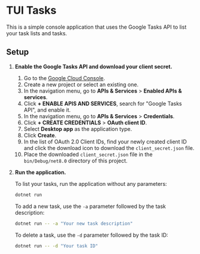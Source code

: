 # TUI Tasks

This is a simple console application that uses the Google Tasks API to list your task lists and tasks.

## Setup

1.  **Enable the Google Tasks API and download your client secret.**

    1.  Go to the [Google Cloud Console](https://console.cloud.google.com/).
    2.  Create a new project or select an existing one.
    3.  In the navigation menu, go to **APIs & Services** > **Enabled APIs & services**.
    4.  Click **+ ENABLE APIS AND SERVICES**, search for "Google Tasks API", and enable it.
    5.  In the navigation menu, go to **APIs & Services** > **Credentials**.
    6.  Click **+ CREATE CREDENTIALS** > **OAuth client ID**.
    7.  Select **Desktop app** as the application type.
    8.  Click **Create**.
    9.  In the list of OAuth 2.0 Client IDs, find your newly created client ID and click the download icon to download the `client_secret.json` file.
    10. Place the downloaded `client_secret.json` file in the `bin/Debug/net8.0` directory of this project.

2.  **Run the application.**

    To list your tasks, run the application without any parameters:

    ```bash
    dotnet run
    ```

    To add a new task, use the `-a` parameter followed by the task description:

    ```bash
    dotnet run -- -a "Your new task description"
    ```

    To delete a task, use the `-d` parameter followed by the task ID:

    ```bash
    dotnet run -- -d "Your task ID"
    ```
